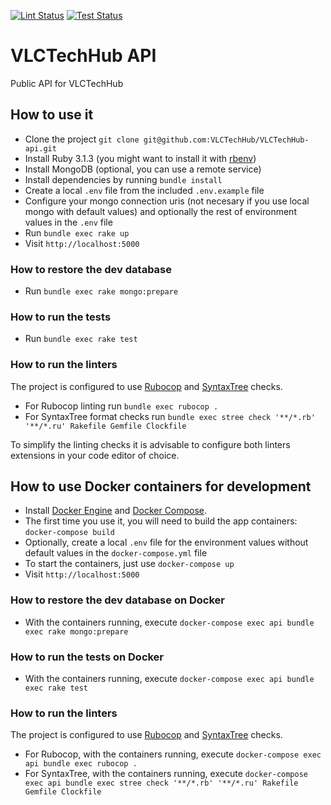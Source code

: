 [![Lint Status](https://github.com/VLCTechHub/VLCTechHub-api/actions/workflows/lint.yml/badge.svg)](https://github.com/VLCTechHub/VLCTechHub-api/actions/workflows/lint.yml)
[![Test Status](https://github.com/VLCTechHub/VLCTechHub-api/actions/workflows/test.yml/badge.svg)](https://github.com/VLCTechHub/VLCTechHub-api/actions/workflows/test.yml)

# VLCTechHub API

Public API for VLCTechHub

## How to use it

- Clone the project `git clone git@github.com:VLCTechHub/VLCTechHub-api.git`
- Install Ruby 3.1.3 (you might want to install it with [rbenv](https://github.com/rbenv/rbenv))
- Install MongoDB (optional, you can use a remote service)
- Install dependencies by running `bundle install`
- Create a local `.env` file from the included `.env.example` file
- Configure your mongo connection uris (not necesary if you use local mongo with default values) and optionally the rest of environment values in the `.env` file
- Run `bundle exec rake up`
- Visit `http://localhost:5000`

### How to restore the dev database

- Run `bundle exec rake mongo:prepare`

### How to run the tests

- Run `bundle exec rake test`

### How to run the linters

The project is configured to use [Rubocop](https://rubocop.org) and [SyntaxTree](https://github.com/ruby-syntax-tree/syntax_tree) checks.

- For Rubocop linting run `bundle exec rubocop .`
- For SyntaxTree format checks run `bundle exec stree check '**/*.rb' '**/*.ru' Rakefile Gemfile Clockfile`

To simplify the linting checks it is advisable to configure both linters extensions in your code editor of choice.

## How to use Docker containers for development

- Install [Docker Engine](https://docs.docker.com/install/) and [Docker Compose](https://docs.docker.com/compose/install/).
- The first time you use it, you will need to build the app containers: `docker-compose build`
- Optionally, create a local `.env` file for the environment values without default values in the `docker-compose.yml` file
- To start the containers, just use `docker-compose up`
- Visit `http://localhost:5000`

### How to restore the dev database on Docker

- With the containers running, execute `docker-compose exec api bundle exec rake mongo:prepare`

### How to run the tests on Docker

- With the containers running, execute `docker-compose exec api bundle exec rake test`

### How to run the linters

The project is configured to use [Rubocop](https://rubocop.org) and [SyntaxTree](https://github.com/ruby-syntax-tree/syntax_tree) checks.

- For Rubocop, with the containers running, execute `docker-compose exec api bundle exec rubocop .`
- For SyntaxTree, with the containers running, execute `docker-compose exec api bundle exec stree check '**/*.rb' '**/*.ru' Rakefile Gemfile Clockfile`
